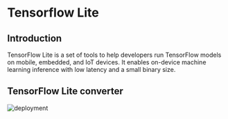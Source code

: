 # Tensorflow Lite
## Introduction 
TensorFlow Lite is a set of tools to help developers run TensorFlow models on mobile, embedded, and IoT devices. 
It enables on-device machine learning inference with low latency and a small binary size.
## TensorFlow Lite converter
![deployment](https://www.tensorflow.org/lite/images/convert/workflow.svg)
